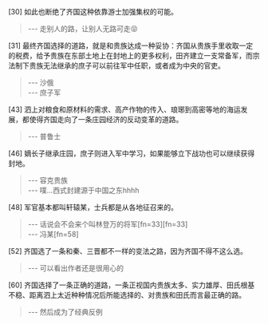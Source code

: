 
[30] 如此也断绝了齐国这种依靠游士加强集权的可能。
>--- 走别人的路，让别人无路可走😝<br>

[31] 最终齐国选择的道路，就是和贵族达成一种妥协：齐国从贵族手里收取一定的税费，给予贵族在东部土地上在封地上的更多权利，田齐建立一支常备军，而宗法制下贵族无法继承的庶子可以前往军中任职，或者成为中央的官吏。
>--- 沙俄<br>
>--- 庶子军<br>

[43] 泗上对粮食和原材料的需求、高产作物的传入、琅琊到高密等地的海运发展，都使得齐国走向了一条庄园经济的反动变革的道路。
>--- 普鲁士<br>

[46] 嫡长子继承庄园，庶子则进入军中学习，如果能够立下战功也可以继续获得封地。
>--- 容克贵族<br>
>--- 噗...西式封建源于中国之东hhhh<br>

[48] 军官基本都叫轩辕某，士兵都是从各地征召来的。
>--- 话说会不会来个叫林登万的将军[fn=33][fn=33]<br>
>--- 冯某[fn=58]<br>

[52] 齐国选了一条和秦、三晋都不一样的变法之路，因为齐国不得不这么选。
>--- 可以看出作者还是很用心的<br>

[60] 齐国选择了一条正确的道路，一条正视国内贵族太多、实力雄厚、田氏根基不稳、距离泗上太近种种情况后所能选择的、对贵族和田氏而言最正确的路。
>--- 然后成为了经典反例<br>
